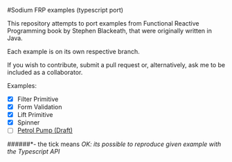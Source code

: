 #Sodium FRP examples (typescript port)

This repository attempts to port examples from Functional Reactive Programming book by Stephen Blackeath, that were originally written in Java. 

Each example is on its own respective branch.

If you wish to contribute, submit a pull request or, alternatively, ask me to be included as a collaborator.

Examples:

- [x] Filter Primitive
- [x] Form Validation
- [x] Lift Primitive
- [x] Spinner
- [ ] [Petrol Pump (Draft)](https://github.com/graforlock/sodium-typescript-examples/tree/petrol-pump)

######*- the tick means _OK: its possible to reproduce given example with the Typescript API_
